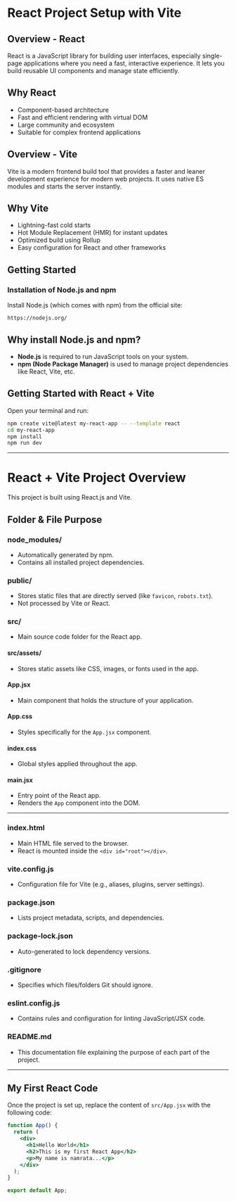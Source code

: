 # React Project Setup with Vite

## Overview - React

React is a JavaScript library for building user interfaces, especially single-page applications where you need a fast, interactive experience. It lets you build reusable UI components and manage state efficiently.

## Why React

- Component-based architecture
- Fast and efficient rendering with virtual DOM
- Large community and ecosystem
- Suitable for complex frontend applications

## Overview - Vite

Vite is a modern frontend build tool that provides a faster and leaner development experience for modern web projects. It uses native ES modules and starts the server instantly.

## Why Vite

- Lightning-fast cold starts
- Hot Module Replacement (HMR) for instant updates
- Optimized build using Rollup
- Easy configuration for React and other frameworks

## Getting Started

### Installation of Node.js and npm

Install Node.js (which comes with npm) from the official site:

`https://nodejs.org/`

## Why install Node.js and npm?

- **Node.js** is required to run JavaScript tools on your system.
- **npm (Node Package Manager)** is used to manage project dependencies like React, Vite, etc.

## Getting Started with React + Vite

Open your terminal and run:

```bash
npm create vite@latest my-react-app -- --template react
cd my-react-app
npm install
npm run dev
```

---

# React + Vite Project Overview

This project is built using React.js and Vite.

## Folder & File Purpose

### node_modules/

- Automatically generated by npm.
- Contains all installed project dependencies.

### public/

- Stores static files that are directly served (like `favicon`, `robots.txt`).
- Not processed by Vite or React.

### src/

- Main source code folder for the React app.

#### src/assets/

- Stores static assets like CSS, images, or fonts used in the app.

#### App.jsx

- Main component that holds the structure of your application.

#### App.css

- Styles specifically for the `App.jsx` component.

#### index.css

- Global styles applied throughout the app.

#### main.jsx

- Entry point of the React app.
- Renders the `App` component into the DOM.

---

### index.html

- Main HTML file served to the browser.
- React is mounted inside the `<div id="root"></div>`.

### vite.config.js

- Configuration file for Vite (e.g., aliases, plugins, server settings).

### package.json

- Lists project metadata, scripts, and dependencies.

### package-lock.json

- Auto-generated to lock dependency versions.

### .gitignore

- Specifies which files/folders Git should ignore.

### eslint.config.js

- Contains rules and configuration for linting JavaScript/JSX code.

### README.md

- This documentation file explaining the purpose of each part of the project.

---

## My First React Code

Once the project is set up, replace the content of `src/App.jsx` with the following code:

```jsx
function App() {
  return (
    <div>
      <h1>Hello World</h1>
      <h2>This is my first React App</h2>
      <p>My name is namrata...</p>
    </div>
  );
}

export default App;
```

